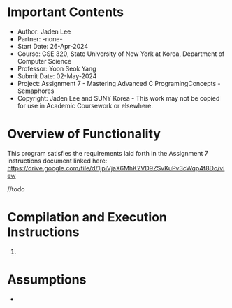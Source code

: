 # Important Contents

- Author:         Jaden Lee
- Partner:        -none-
- Start Date:     26-Apr-2024
- Course:         CSE 320, State University of New York at Korea, Department of Computer Science
- Professor:      Yoon Seok Yang
- Submit Date:    02-May-2024
- Project:        Assignment 7 - Mastering Advanced C ProgramingConcepts - Semaphores
- Copyright:      Jaden Lee and SUNY Korea - This work may not be copied for use in Academic Coursework or elsewhere.

# Overview of Functionality

This program satisfies the requirements laid forth in the Assignment 7 instructions document linked here: 
    https://drive.google.com/file/d/1jpiVjaX6MhK2VD9ZSvKuPv3cWqp4f8Do/view

//todo

# Compilation and Execution Instructions

1. 

# Assumptions

- 